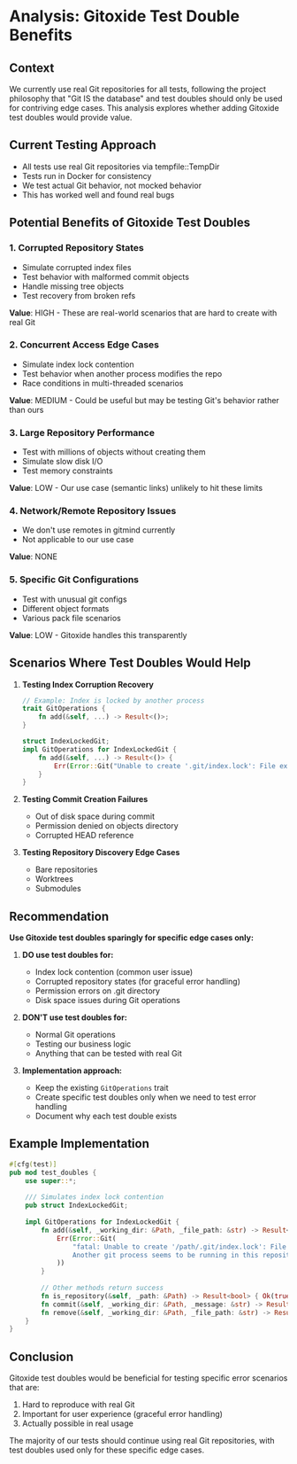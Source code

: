 # Analysis: Gitoxide Test Double Benefits

## Context

We currently use real Git repositories for all tests, following the project philosophy that "Git IS the database" and test doubles should only be used for contriving edge cases. This analysis explores whether adding Gitoxide test doubles would provide value.

## Current Testing Approach

- All tests use real Git repositories via tempfile::TempDir
- Tests run in Docker for consistency
- We test actual Git behavior, not mocked behavior
- This has worked well and found real bugs

## Potential Benefits of Gitoxide Test Doubles

### 1. **Corrupted Repository States**
- Simulate corrupted index files
- Test behavior with malformed commit objects
- Handle missing tree objects
- Test recovery from broken refs

**Value**: HIGH - These are real-world scenarios that are hard to create with real Git

### 2. **Concurrent Access Edge Cases**
- Simulate index lock contention
- Test behavior when another process modifies the repo
- Race conditions in multi-threaded scenarios

**Value**: MEDIUM - Could be useful but may be testing Git's behavior rather than ours

### 3. **Large Repository Performance**
- Test with millions of objects without creating them
- Simulate slow disk I/O
- Test memory constraints

**Value**: LOW - Our use case (semantic links) unlikely to hit these limits

### 4. **Network/Remote Repository Issues**
- We don't use remotes in gitmind currently
- Not applicable to our use case

**Value**: NONE

### 5. **Specific Git Configurations**
- Test with unusual git configs
- Different object formats
- Various pack file scenarios

**Value**: LOW - Gitoxide handles this transparently

## Scenarios Where Test Doubles Would Help

1. **Testing Index Corruption Recovery**
   ```rust
   // Example: Index is locked by another process
   trait GitOperations {
       fn add(&self, ...) -> Result<()>;
   }
   
   struct IndexLockedGit;
   impl GitOperations for IndexLockedGit {
       fn add(&self, ...) -> Result<()> {
           Err(Error::Git("Unable to create '.git/index.lock': File exists"))
       }
   }
   ```

2. **Testing Commit Creation Failures**
   - Out of disk space during commit
   - Permission denied on objects directory
   - Corrupted HEAD reference

3. **Testing Repository Discovery Edge Cases**
   - Bare repositories
   - Worktrees
   - Submodules

## Recommendation

**Use Gitoxide test doubles sparingly for specific edge cases only:**

1. **DO use test doubles for:**
   - Index lock contention (common user issue)
   - Corrupted repository states (for graceful error handling)
   - Permission errors on .git directory
   - Disk space issues during Git operations

2. **DON'T use test doubles for:**
   - Normal Git operations
   - Testing our business logic
   - Anything that can be tested with real Git

3. **Implementation approach:**
   - Keep the existing `GitOperations` trait
   - Create specific test doubles only when we need to test error handling
   - Document why each test double exists

## Example Implementation

```rust
#[cfg(test)]
pub mod test_doubles {
    use super::*;
    
    /// Simulates index lock contention
    pub struct IndexLockedGit;
    
    impl GitOperations for IndexLockedGit {
        fn add(&self, _working_dir: &Path, _file_path: &str) -> Result<()> {
            Err(Error::Git(
                "fatal: Unable to create '/path/.git/index.lock': File exists.\n\
                Another git process seems to be running in this repository".to_string()
            ))
        }
        
        // Other methods return success
        fn is_repository(&self, _path: &Path) -> Result<bool> { Ok(true) }
        fn commit(&self, _working_dir: &Path, _message: &str) -> Result<()> { Ok(()) }
        fn remove(&self, _working_dir: &Path, _file_path: &str) -> Result<()> { Ok(()) }
    }
}
```

## Conclusion

Gitoxide test doubles would be beneficial for testing specific error scenarios that are:
1. Hard to reproduce with real Git
2. Important for user experience (graceful error handling)
3. Actually possible in real usage

The majority of our tests should continue using real Git repositories, with test doubles used only for these specific edge cases.